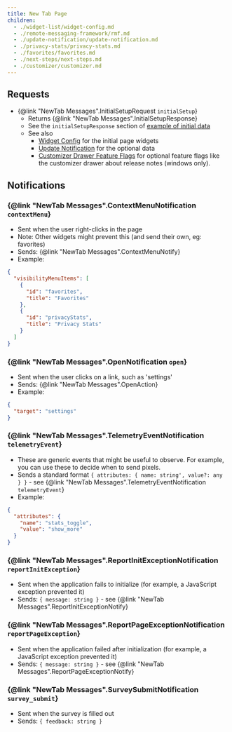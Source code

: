 ```yaml
---
title: New Tab Page
children: 
  - ./widget-list/widget-config.md
  - ./remote-messaging-framework/rmf.md
  - ./update-notification/update-notification.md
  - ./privacy-stats/privacy-stats.md
  - ./favorites/favorites.md
  - ./next-steps/next-steps.md
  - ./customizer/customizer.md
---
```


## Requests

- {@link "NewTab Messages".InitialSetupRequest `initialSetup`}
  - Returns {@link "NewTab Messages".InitialSetupResponse}
  - See the `initialSetupResponse` section of [example of initial data](../messages/examples/widgets.js)
  - See also
     - [Widget Config](./widget-list/widget-config.md) for the initial page widgets
     - [Update Notification](./update-notification/update-notification.md) for the optional data
     - [Customizer Drawer Feature Flags](./customizer/customizer.md) for optional feature flags like the customizer drawer
     about release notes (windows only).

## Notifications

### {@link "NewTab Messages".ContextMenuNotification `contextMenu`}
  - Sent when the user right-clicks in the page
  - Note: Other widgets might prevent this (and send their own, eg: favorites)
  - Sends: {@link "NewTab Messages".ContextMenuNotify}
  - Example:

```json
{
  "visibilityMenuItems": [
    {
      "id": "favorites",
      "title": "Favorites"
    },
    {
      "id": "privacyStats",
      "title": "Privacy Stats"
    }
  ]
}
```

### {@link "NewTab Messages".OpenNotification `open`}
  - Sent when the user clicks on a link, such as 'settings'
  - Sends: {@link "NewTab Messages".OpenAction}
  - Example:

```json
{
  "target": "settings"
}
```

### {@link "NewTab Messages".TelemetryEventNotification `telemetryEvent`}
  - These are generic events that might be useful to observe. For example, you can use these to decide when to send pixels.
  - Sends a standard format `{ attributes: { name: string', value?: any  } }` - see {@link "NewTab Messages".TelemetryEventNotification `telemetryEvent`}
  - Example:

```json
{
  "attributes": {
    "name": "stats_toggle",
    "value": "show_more"
  }
}
```

### {@link "NewTab Messages".ReportInitExceptionNotification `reportInitException`}
  - Sent when the application fails to initialize (for example, a JavaScript exception prevented it)
  - Sends: `{ message: string }` - see {@link "NewTab Messages".ReportInitExceptionNotify}

### {@link "NewTab Messages".ReportPageExceptionNotification `reportPageException`}
  - Sent when the application failed after initialization (for example, a JavaScript exception prevented it)
  - Sends: `{ message: string }` - see {@link "NewTab Messages".ReportPageExceptionNotify}

### {@link "NewTab Messages".SurveySubmitNotification `survey_submit`}
  - Sent when the survey is filled out
  - Sends: `{ feedback: string }`
